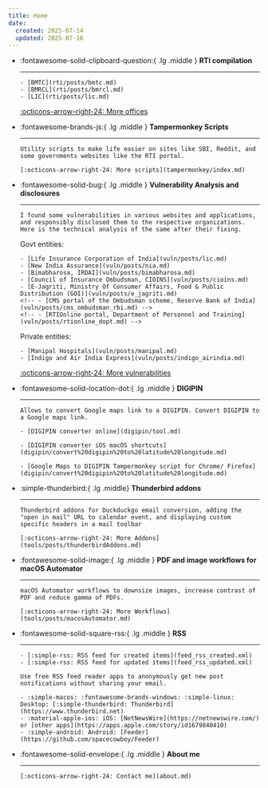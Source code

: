 ```yaml
---
title: Home
date:
  created: 2025-07-14
  updated: 2025-07-16
---
```


<div class="grid cards" markdown>

- :fontawesome-solid-clipboard-question:{ .lg .middle } __RTI compilation__

    -----

      - [BMTC](rti/posts/bmtc.md)
      - [BMRCL](rti/posts/bmrcl.md)
      - [LIC](rti/posts/lic.md)

    [:octicons-arrow-right-24: More offices](rti/index.md)

- :fontawesome-brands-js:{ .lg .middle } __Tampermonkey Scripts__

    -----

      Utility scripts to make life easier on sites like SBI, Reddit, and some governments websites like the RTI portal.

      [:octicons-arrow-right-24: More scripts](tampermonkey/index.md)

- :fontawesome-solid-bug:{ .lg .middle } __Vulnerability Analysis and disclosures__

    -----

      I found some vulnerabilities in various websites and applications, and responsibly disclosed them to the respective organizations. Here is the technical analysis of the same after their fixing.

    Govt entities:

      - [Life Insurance Corporation of India](vuln/posts/lic.md)
      - [New India Assurance](vuln/posts/nia.md)
      - [Bimabharosa, IRDAI](vuln/posts/bimabharosa.md)
      - [Council of Insurance Ombudsman, CIOINS](vuln/posts/cioins.md)
      - [E-Jagriti, Ministry Of Consumer Affairs, Food & Public Distribution (GOI)](vuln/posts/e_jagriti.md)
      <!-- - [CMS portal of the Ombudsman scheme, Reserve Bank of India](vuln/posts/cms_ombudsman_rbi.md) -->
      <!-- - [RTIOnline portal, Department of Personnel and Training](vuln/posts/rtionline_dopt.md) -->

    Private entities:

      - [Manipal Hospitals](vuln/posts/manipal.md)
      - [Indigo and Air India Express](vuln/posts/indigo_airindia.md)

    [:octicons-arrow-right-24: More vulnerabilities](vuln/index.md)

- :fontawesome-solid-location-dot:{ .lg .middle } __DIGIPIN__

    -----

      Allows to convert Google maps link to a DIGIPIN. Convert DIGIPIN to a Google maps link.

      - [DIGIPIN converter online](digipin/tool.md)

      - [DIGIPIN converter iOS macOS shortcuts](digipin/convert%20digipin%20to%20latitude%20longitude.md)

      - [Google Maps to DIGIPIN Tampermonkey script for Chrome/ Firefox](digipin/convert%20digipin%20to%20latitude%20longitude.md)

- :simple-thunderbird:{ .lg .middle} __Thunderbird addons__

    -----

      Thunderbird addons for Duckduckgo email conversion, adding the "open in mail" URL to calendar event, and displaying custom specific headers in a mail toolbar

      [:octicons-arrow-right-24: More Addons](tools/posts/thunderbirdAddons.md)

- :fontawesome-solid-image:{ .lg .middle } __PDF and image workflows for macOS Automator__

    -----

      macOS Automator workflows to downsize images, increase contrast of PDF and reduce gamma of PDFs.

      [:octicons-arrow-right-24: More Workflows](tools/posts/macosAutomator.md)

- :fontawesome-solid-square-rss:{ .lg .middle } __RSS__

    -----

      - [:simple-rss: RSS feed for created items](feed_rss_created.xml)
      - [:simple-rss: RSS feed for updated items](feed_rss_updated.xml)

      Use free RSS feed reader apps to anonymously get new post notifications without sharing your email.

      - :simple-macos: :fontawesome-brands-windows: :simple-linux: Desktop: [:simple-thunderbird: Thunderbird](https://www.thunderbird.net)
      - :material-apple-ios: iOS: [NetNewsWire](https://netnewswire.com/) or [other apps](https://apps.apple.com/story/id1679840410)
      - :simple-android: Android: [Feeder](https://github.com/spacecowboy/Feeder)

- :fontawesome-solid-envelope:{ .lg .middle } __About me__

    -----

      [:octicons-arrow-right-24: Contact me](about.md)

</div>
